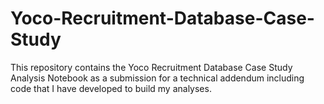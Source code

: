 # Yoco-Recruitment-Database-Case-Study
This repository contains the Yoco Recruitment Database Case Study Analysis Notebook as a submission for a technical addendum including code that I have developed to build my analyses. 
